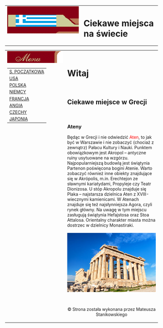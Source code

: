 <html>
<head>
<META HTTP-EQUIV="Content-type" CONTENT="text/html; charset=iso-utf8">
<!-- 
//Ten bezpłatny szablon pochodzi ze strony http://szablony.freeware.info.pl
//Można go użyć i zmodyfikować do swoich potrzeb, 
//jednak nie wolno usuwać linku do naszej strony: szablony stron
//oraz tej informacji.
//This notice MUST stay intact for legal use
-->
<title>  Ciekawe miejsca na świecie   </title>
<link rel="stylesheet" type="text/css" href="style.css">
</head>
<body>

<table border="0" width="100%" cellspacing="0" cellpadding="0" background="images/toptlo.gif">
  <tr valign="top">
    <td width="50%"><img border="0" src="images/top.gif" width="236" height="89"></td>
    <td width="50%" height="89">
<!--  //wstaw tu swoją nazwę i slogan -->	
      <h1 class="logo">	Ciekawe miejsca na świecie</h1>
</td>
  </tr>
</table>
<table border="0" width="100%" cellspacing="0" cellpadding="0">
  <tr>
    <td width="184px" background="images/tlo.gif" valign="top">
<img border="0" src="images/menu.gif" width="184" height="39" alt="stdarek"><br>
<table ID="navigate" cellpadding="0" cellspacing="0" border="0">
<!--  //tu wstaw linki do swoich podstron -->
<tr><td class="menu"><a href="index.html">S. POCZĄTKOWA</a></td></tr>
<tr><td class="menu"><a href="strona1.html">USA</a></td></tr>
<tr><td class="menu"><a href="strona2.html">POLSKA</a></td></tr>
<tr><td class="menu"><a href="strona3.html">NIEMCY</a></td></tr>
<tr><td class="menu"><a href="strona4.html">FRANCJA</a></td></tr>
<tr><td class="menu"><a href="strona5.html">ANGIA</a></td></tr>

<tr><td class="menu"><a href="strona7.html">CZECHY</a></td></tr>
<tr><td class="menu"><a href="strona8.html">JAPONIA</a></td></tr>
</table>
<br><br>
<p>&nbsp;</p>
<p>&nbsp;</p>
<p>&nbsp;</p>
<p>&nbsp;</p>
<p>&nbsp;</p>
<p>&nbsp;</p>
<p>&nbsp;</p>
<p>&nbsp;</p>
<p>&nbsp;</p>
<p>&nbsp;</p>
<p>&nbsp;</p>
<!--  //tego nie wolno modyfikowac ani usuwać -->

<BR>
</td>
    <td valign="top"><br>
          <h1>Witaj</h1>
	  <br>
<p><h2>Ciekawe miejsce w Grecji </h2></p>  
<br>
<h3>Ateny</h3>
Będąc w Grecji i nie odwiedzić <font color="red">Aten</font>, to jak być w Warszawie i nie zobaczyć
 (chociaż z zewnątrz) Pałacu Kultury i Nauki. Punktem obowiązkowym jest
 Akropol – antyczne ruiny usytuowane na wzgórzu. Najpopularniejszą budowlą
 jest świątynia Partenon poświęcona bogini Atenie. Warto zobaczyć również 
 inne obiekty znajdujące się w Akrópolis, m.in. Erechtejon ze sławnymi kariatydami,
 Propyleje czy Teatr Dionizosa. U stóp Akropolu znajduje się Plaka – 
 najstarsza dzielnica Aten z XVIII-wiecznymi kamienicami. W Atenach znajduje
 się też najsłynniejsza Agora, czyli rynek główny. Na uwagę w tym miejscu zasługują
 świątynia Hefajstosa oraz Stoa Attalosa.
 Orientalny charakter miasta można dostrzec w dzielnicy Monastiraki.





<br>
<br>
<center>
<img src="images/antey.jpg">


<p>&nbsp;</p>
<p class="stopka">&copy; Strona została wykonana przez Mateusza Stanikowskiego</td>
  </tr>
</table>

</body>

</html>

